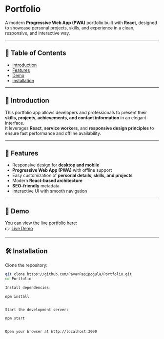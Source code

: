 # Portfolio

A modern **Progressive Web App (PWA)** portfolio built with **React**, designed to showcase personal projects, skills, and experience in a clean, responsive, and interactive way.

---

## 📖 Table of Contents

- [Introduction](#-introduction)
- [Features](#-features)
- [Demo](#-demo)
- [Installation](#-installation)

---

## 🌟 Introduction

This portfolio app allows developers and professionals to present their **skills, projects, achievements, and contact information** in an elegant interface.  
It leverages **React**, **service workers**, and **responsive design principles** to ensure fast performance and offline availability.

---

## 🚀 Features

- Responsive design for **desktop and mobile**
- **Progressive Web App (PWA)** with offline support
- Easy customization of **personal details, skills, and projects**
- Modern **React-based architecture**
- **SEO-friendly** metadata
- Interactive UI with smooth navigation

---

## 🎥 Demo

You can view the live portfolio here:  
👉 [Live Demo](https://pavanrasipogula.vercel.app/)  



---

## 🛠️ Installation

Clone the repository:

```bash
git clone https://github.com/PavanRasipogula/Portfolio.git
cd Portfolio

Install dependencies:

npm install


Start the development server:

npm start


Open your browser at http://localhost:3000
